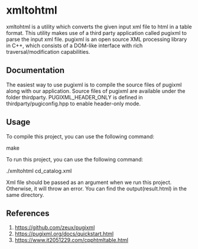 # xmltohtml
xmltohtml is a utility which converts the given input xml file to html in a table format. This utility makes use of a third party application called pugixml to parse the input xml file. pugixml is an open source XML processing library in C++, which consists of a DOM-like interface with rich traversal/modification capabilities.

## Documentation
The easiest way to use pugixml is to compile the source files of pugixml along with our application. Source files of pugixml are available under the folder thirdparty. PUGIXML_HEADER_ONLY is defined in thirdparty/pugiconfig.hpp to enable header-only mode.

## Usage
To compile this project, you can use the following command:

make

To run this project, you can use the following command:

./xmltohtml cd_catalog.xml

Xml file should be passed as an argument when we run this project. Otherwise, it will throw an error. You can find the output(result.html) in the same directory.

## References
1. https://github.com/zeux/pugixml
2. https://pugixml.org/docs/quickstart.html
3. https://www.it2051229.com/cpphtmltable.html
